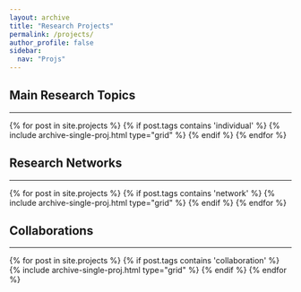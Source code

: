 ```yaml
---
layout: archive
title: "Research Projects"
permalink: /projects/
author_profile: false
sidebar:
  nav: "Projs"
---
```


<a id="Topics" data-hs-anchor="true"></a>
<h2>Main Research Topics</h2>
<hr>

<div class="grid">
<div class="wrapper">
  {% for post in site.projects %}
    {% if post.tags contains 'individual' %}
      {% include archive-single-proj.html type="grid" %}
    {% endif %}
  {% endfor %}
</div>
</div>

<hr-bold>
<a id="Networks" data-hs-anchor="true"></a>
<h2>Research Networks</h2>
<hr>

<div class="grid">
<div class="wrapper">
  {% for post in site.projects %}
    {% if post.tags contains 'network' %}
      {% include archive-single-proj.html type="grid" %}
    {% endif %}
  {% endfor %}
</div>
</div>


<hr-bold>
<a id="Collaborations" data-hs-anchor="true"></a>
<h2>Collaborations</h2>
<hr>

<div class="grid">
<div class="wrapper">
  {% for post in site.projects %}
    {% if post.tags contains 'collaboration' %}
      {% include archive-single-proj.html type="grid" %}
    {% endif %}
  {% endfor %}
</div>
</div>
